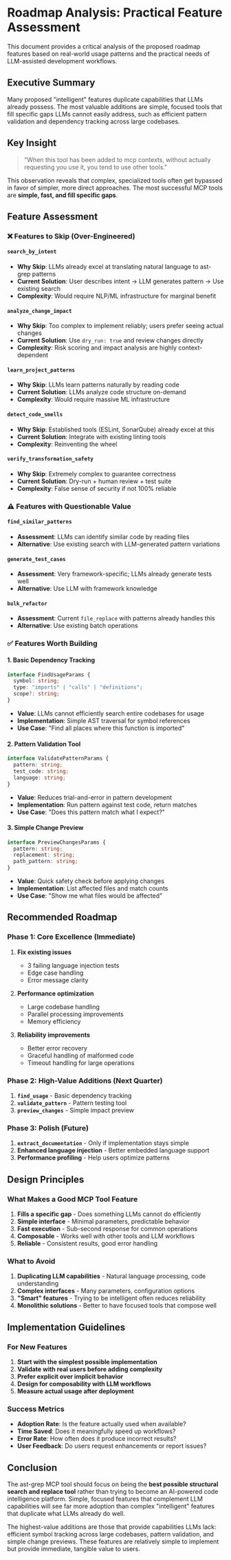 # Roadmap Analysis: Practical Feature Assessment

This document provides a critical analysis of the proposed roadmap features based on real-world usage patterns and the practical needs of LLM-assisted development workflows.

## Executive Summary

Many proposed "intelligent" features duplicate capabilities that LLMs already possess. The most valuable additions are simple, focused tools that fill specific gaps LLMs cannot easily address, such as efficient pattern validation and dependency tracking across large codebases.

## Key Insight

> "When this tool has been added to mcp contexts, without actually requesting you use it, you tend to use other tools."

This observation reveals that complex, specialized tools often get bypassed in favor of simpler, more direct approaches. The most successful MCP tools are **simple, fast, and fill specific gaps**.

## Feature Assessment

### ❌ Features to Skip (Over-Engineered)

#### `search_by_intent`
- **Why Skip**: LLMs already excel at translating natural language to ast-grep patterns
- **Current Solution**: User describes intent → LLM generates pattern → Use existing search
- **Complexity**: Would require NLP/ML infrastructure for marginal benefit

#### `analyze_change_impact`
- **Why Skip**: Too complex to implement reliably; users prefer seeing actual changes
- **Current Solution**: Use `dry_run: true` and review changes directly
- **Complexity**: Risk scoring and impact analysis are highly context-dependent

#### `learn_project_patterns`
- **Why Skip**: LLMs learn patterns naturally by reading code
- **Current Solution**: LLMs analyze code structure on-demand
- **Complexity**: Would require massive ML infrastructure

#### `detect_code_smells`
- **Why Skip**: Established tools (ESLint, SonarQube) already excel at this
- **Current Solution**: Integrate with existing linting tools
- **Complexity**: Reinventing the wheel

#### `verify_transformation_safety`
- **Why Skip**: Extremely complex to guarantee correctness
- **Current Solution**: Dry-run + human review + test suite
- **Complexity**: False sense of security if not 100% reliable

### ⚠️ Features with Questionable Value

#### `find_similar_patterns`
- **Assessment**: LLMs can identify similar code by reading files
- **Alternative**: Use existing search with LLM-generated pattern variations

#### `generate_test_cases`
- **Assessment**: Very framework-specific; LLMs already generate tests well
- **Alternative**: Use LLM with framework knowledge

#### `bulk_refactor`
- **Assessment**: Current `file_replace` with patterns already handles this
- **Alternative**: Use existing batch operations

### ✅ Features Worth Building

#### 1. Basic Dependency Tracking
```typescript
interface FindUsageParams {
  symbol: string;
  type: "imports" | "calls" | "definitions";
  scope?: string;
}
```
- **Value**: LLMs cannot efficiently search entire codebases for usage
- **Implementation**: Simple AST traversal for symbol references
- **Use Case**: "Find all places where this function is imported"

#### 2. Pattern Validation Tool
```typescript
interface ValidatePatternParams {
  pattern: string;
  test_code: string;
  language: string;
}
```
- **Value**: Reduces trial-and-error in pattern development
- **Implementation**: Run pattern against test code, return matches
- **Use Case**: "Does this pattern match what I expect?"

#### 3. Simple Change Preview
```typescript
interface PreviewChangesParams {
  pattern: string;
  replacement: string;
  path_pattern: string;
}
```
- **Value**: Quick safety check before applying changes
- **Implementation**: List affected files and match counts
- **Use Case**: "Show me what files would be affected"

## Recommended Roadmap

### Phase 1: Core Excellence (Immediate)
1. **Fix existing issues**
   - 3 failing language injection tests
   - Edge case handling
   - Error message clarity

2. **Performance optimization**
   - Large codebase handling
   - Parallel processing improvements
   - Memory efficiency

3. **Reliability improvements**
   - Better error recovery
   - Graceful handling of malformed code
   - Timeout handling for large operations

### Phase 2: High-Value Additions (Next Quarter)
1. **`find_usage`** - Basic dependency tracking
2. **`validate_pattern`** - Pattern testing tool
3. **`preview_changes`** - Simple impact preview

### Phase 3: Polish (Future)
1. **`extract_documentation`** - Only if implementation stays simple
2. **Enhanced language injection** - Better embedded language support
3. **Performance profiling** - Help users optimize patterns

## Design Principles

### What Makes a Good MCP Tool Feature

1. **Fills a specific gap** - Does something LLMs cannot do efficiently
2. **Simple interface** - Minimal parameters, predictable behavior
3. **Fast execution** - Sub-second response for common operations
4. **Composable** - Works well with other tools and LLM workflows
5. **Reliable** - Consistent results, good error handling

### What to Avoid

1. **Duplicating LLM capabilities** - Natural language processing, code understanding
2. **Complex interfaces** - Many parameters, configuration options
3. **"Smart" features** - Trying to be intelligent often reduces reliability
4. **Monolithic solutions** - Better to have focused tools that compose well

## Implementation Guidelines

### For New Features

1. **Start with the simplest possible implementation**
2. **Validate with real users before adding complexity**
3. **Prefer explicit over implicit behavior**
4. **Design for composability with LLM workflows**
5. **Measure actual usage after deployment**

### Success Metrics

- **Adoption Rate**: Is the feature actually used when available?
- **Time Saved**: Does it meaningfully speed up workflows?
- **Error Rate**: How often does it produce incorrect results?
- **User Feedback**: Do users request enhancements or report issues?

## Conclusion

The ast-grep MCP tool should focus on being the **best possible structural search and replace tool** rather than trying to become an AI-powered code intelligence platform. Simple, focused features that complement LLM capabilities will see far more adoption than complex "intelligent" features that duplicate what LLMs already do well.

The highest-value additions are those that provide capabilities LLMs lack: efficient symbol tracking across large codebases, pattern validation, and simple change previews. These features are relatively simple to implement but provide immediate, tangible value to users.
